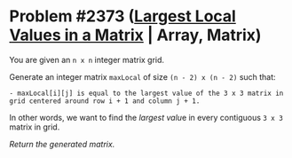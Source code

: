 # Problem #2373 ([Largest Local Values in a Matrix](https://leetcode.com/problems/largest-local-values-in-a-matrix/) | Array, Matrix)

You are given an `n x n` integer matrix grid.

Generate an integer matrix `maxLocal` of size `(n - 2) x (n - 2)` such that:

    - maxLocal[i][j] is equal to the largest value of the 3 x 3 matrix in grid centered around row i + 1 and column j + 1.

In other words, we want to find the *largest valu*e in every contiguous `3 x 3` matrix in grid.

*Return the generated matrix.*
